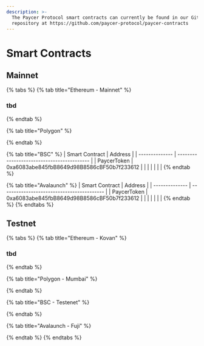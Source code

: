 ```yaml
---
description: >-
  The Paycer Protocol smart contracts can currently be found in our Github
  repository at https://github.com/paycer-protocol/paycer-contracts
---
```


# Smart Contracts

## Mainnet

{% tabs %}
{% tab title="Ethereum - Mainnet" %}
### tbd
{% endtab %}

{% tab title="Polygon" %}

{% endtab %}

{% tab title="BSC" %}
| Smart Contract | Address                                    |
| -------------- | ------------------------------------------ |
| PaycerToken    | 0xa6083abe845fbB8649d98B8586cBF50b7f233612 |
|                |                                            |
|                |                                            |
{% endtab %}

{% tab title="Avalaunch" %}
| Smart Contract | Address                                    |
| -------------- | ------------------------------------------ |
| PaycerToken    | 0xa6083abe845fbB8649d98B8586cBF50b7f233612 |
|                |                                            |
|                |                                            |
{% endtab %}
{% endtabs %}

## Testnet

{% tabs %}
{% tab title="Ethereum - Kovan" %}
### tbd
{% endtab %}

{% tab title="Polygon - Mumbai" %}

{% endtab %}

{% tab title="BSC - Testenet" %}

{% endtab %}

{% tab title="Avalaunch - Fuji" %}

{% endtab %}
{% endtabs %}
